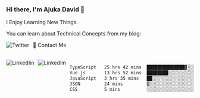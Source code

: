 ### Hi there, I'm Ajuka David 🥷

I Enjoy Learning New Things.

You can learn about Technical Concepts from my blog:

<a href="https://tobit.hashnode.dev/"> <img src="https://img.shields.io/badge/Hashnode-2962FF?style=for-the-badge&logo=hashnode&logoColor=white"
     alt="Twitter"
     style="float: left; margin-right: 10px;" /> </a>


📱 Contact Me

<br />
<a href="https://www.linkedin.com/in/david-ajuka-630660144/"> <img src="https://img.shields.io/badge/LinkedIn-0077B5?style=for-the-badge&logo=linkedin&logoColor=white"
     alt="LinkedIin"
     style="float: left; margin-right: 10px;" /> </a> <a href="mailto:ajuka.zephiniah@gmail.com"> <img src="https://img.shields.io/badge/Gmail-D14836?style=for-the-badge&logo=gmail&logoColor=white"
     alt="LinkedIin"
     style="float: left; margin-right: 10px;" /> </a>
     

<!--START_SECTION:waka-->

```txt
TypeScript   25 hrs 42 mins  ██████████████▓░░░░░░░░░░   58.68 %
Vue.js       13 hrs 52 mins  ████████░░░░░░░░░░░░░░░░░   31.67 %
JavaScript   3 hrs 35 mins   ██░░░░░░░░░░░░░░░░░░░░░░░   08.18 %
JSON         24 mins         ▒░░░░░░░░░░░░░░░░░░░░░░░░   00.92 %
CSS          5 mins          ░░░░░░░░░░░░░░░░░░░░░░░░░   00.20 %
```

<!--END_SECTION:waka-->
